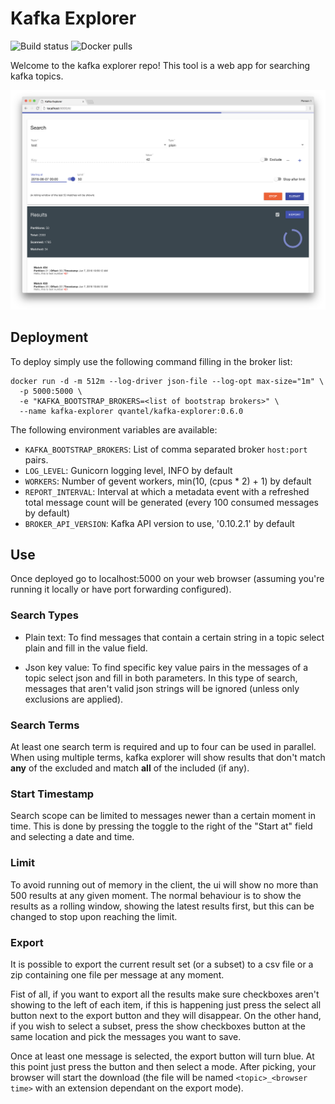 # Kafka Explorer

![Build status](https://img.shields.io/docker/build/qvantel/kafka-explorer.svg)
![Docker pulls](https://img.shields.io/docker/pulls/qvantel/kafka-explorer.svg)

Welcome to the kafka explorer repo! This tool is a web app for searching kafka topics.

![Timestamp search screenshot](screenshots/timestamp_search.png)

## Deployment

To deploy simply use the following command filling in the broker list:

```shell
docker run -d -m 512m --log-driver json-file --log-opt max-size="1m" \
  -p 5000:5000 \
  -e "KAFKA_BOOTSTRAP_BROKERS=<list of bootstrap brokers>" \
  --name kafka-explorer qvantel/kafka-explorer:0.6.0
```

The following environment variables are available:

- `KAFKA_BOOTSTRAP_BROKERS`: List of comma separated broker `host:port` pairs.
- `LOG_LEVEL`: Gunicorn logging level, INFO by default
- `WORKERS`: Number of gevent workers, min(10, (cpus * 2) +  1) by default
- `REPORT_INTERVAL`: Interval at which a metadata event with a refreshed total message count will be generated (every
                     100 consumed messages by default)
- `BROKER_API_VERSION`: Kafka API version to use, '0.10.2.1' by default

## Use

Once deployed go to localhost:5000 on your web browser (assuming you're running it locally or have port forwarding
configured).

### Search Types

  - Plain text: To find messages that contain a certain string in a topic select plain and fill in the value field.

  - Json key value: To find specific key value pairs in the messages of a topic select json and fill in both parameters.
    In this type of search, messages that aren't valid json strings will be ignored (unless only exclusions are applied).

### Search Terms

At least one search term is required and up to four can be used in parallel. When using multiple terms, kafka explorer
will show results that don't match **any** of the excluded and match **all** of the included (if any).

### Start Timestamp

Search scope can be limited to messages newer than a certain moment in time. This is done by pressing the toggle to the
right of the "Start at" field and selecting a date and time.

### Limit

To avoid running out of memory in the client, the ui will show no more than 500 results at any given moment. The
normal behaviour is to show the results as a rolling window, showing the latest results first, but this can be
changed to stop upon reaching the limit.

### Export

It is possible to export the current result set (or a subset) to a csv file or a zip containing one file per message at
any moment.

Fist of all, if you want to export all the results make sure checkboxes aren't showing to the left of each item, if this
is happening just press the select all button next to the export button and they will disappear. On the other hand, if
you wish to select a subset, press the show checkboxes button at the same location and pick the messages you want to
save.

Once at least one message is selected, the export button will turn blue. At this point just press the button and then
select a mode. After picking, your browser will start the download (the file will be named `<topic>_<browser time>` with
an extension dependant on the export mode).